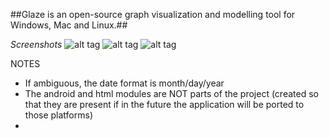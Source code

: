 ##Glaze is an open-source graph visualization and modelling tool for Windows, Mac and Linux.##

*Screenshots*
![alt tag](http://i.imgur.com/VG3z4Ng.png)
![alt tag](http://i.imgur.com/4ow0ppm.png)
![alt tag](http://i.imgur.com/ERSsYZf.png)

NOTES

* If ambiguous, the date format is month/day/year
* The android and html modules are NOT parts of the project (created so that they are present if in the future the application will be ported to those platforms)
*
